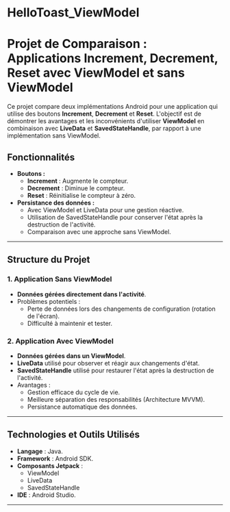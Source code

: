 # HelloToast_ViewModel
# Projet de Comparaison : Applications Increment, Decrement, Reset avec ViewModel et sans ViewModel

Ce projet compare deux implémentations Android pour une application qui utilise des boutons **Increment**, **Decrement** et **Reset**. L'objectif est de démontrer les avantages et les inconvénients d'utiliser **ViewModel** en combinaison avec **LiveData** et **SavedStateHandle**, par rapport à une implémentation sans ViewModel.

## Fonctionnalités
- **Boutons :**
  - **Increment** : Augmente le compteur.
  - **Decrement** : Diminue le compteur.
  - **Reset** : Réinitialise le compteur à zéro.
- **Persistance des données :**
  - Avec ViewModel et LiveData pour une gestion réactive.
  - Utilisation de SavedStateHandle pour conserver l'état après la destruction de l'activité.
  - Comparaison avec une approche sans ViewModel.

---

## Structure du Projet

### 1. Application Sans ViewModel
- **Données gérées directement dans l'activité**.
- Problèmes potentiels : 
  - Perte de données lors des changements de configuration (rotation de l'écran).
  - Difficulté à maintenir et tester.

### 2. Application Avec ViewModel
- **Données gérées dans un ViewModel**.
- **LiveData** utilisé pour observer et réagir aux changements d'état.
- **SavedStateHandle** utilisé pour restaurer l'état après la destruction de l'activité.
- Avantages :
  - Gestion efficace du cycle de vie.
  - Meilleure séparation des responsabilités (Architecture MVVM).
  - Persistance automatique des données.

---

## Technologies et Outils Utilisés
- **Langage** : Java.
- **Framework** : Android SDK.
- **Composants Jetpack** :
  - ViewModel
  - LiveData
  - SavedStateHandle
- **IDE** : Android Studio.

---



